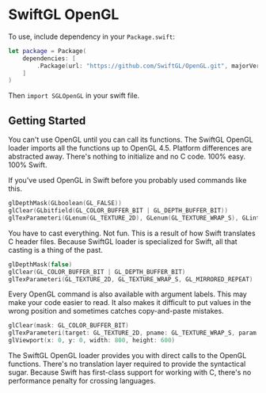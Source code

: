 # SwiftGL OpenGL

To use, include dependency in your `Package.swift`:
```swift
let package = Package(
    dependencies: [
        .Package(url: "https://github.com/SwiftGL/OpenGL.git", majorVersion: 1)
    ]
)
```
Then `import SGLOpenGL` in your swift file.


## Getting Started

You can't use OpenGL until you can call its functions. The SwiftGL OpenGL loader
imports all the functions up to OpenGL 4.5. Platform differences are abstracted
away. There's nothing to initialize and no C code. 100% easy. 100% Swift.

If you've used OpenGL in Swift before you probably used commands like this.
```swift
glDepthMask(GLboolean(GL_FALSE))
glClear(GLbitfield(GL_COLOR_BUFFER_BIT | GL_DEPTH_BUFFER_BIT))
glTexParameteri(GLenum(GL_TEXTURE_2D), GLenum(GL_TEXTURE_WRAP_S), GLint(GL_MIRRORED_REPEAT))
```
You have to cast everything. Not fun. This is a result of how Swift translates C header files.
Because SwiftGL loader is specialized for Swift, all that casting is a thing of the past.
```swift
glDepthMask(false)
glClear(GL_COLOR_BUFFER_BIT | GL_DEPTH_BUFFER_BIT)
glTexParameteri(GL_TEXTURE_2D, GL_TEXTURE_WRAP_S, GL_MIRRORED_REPEAT)
```
Every OpenGL command is also available with argument labels. This may make your
code easier to read. It also makes it difficult to put values in the wrong
position and sometimes catches copy-and-paste mistakes.
```swift
glClear(mask: GL_COLOR_BUFFER_BIT)
glTexParameteri(target: GL_TEXTURE_2D, pname: GL_TEXTURE_WRAP_S, param: GL_MIRRORED_REPEAT)
glViewport(x: 0, y: 0, width: 800, height: 600)
```

The SwiftGL OpenGL loader provides you with direct calls to the OpenGL functions. There's
no translation layer required to provide the syntactical sugar. Because Swift has first-class
support for working with C, there's no performance penalty for crossing languages.

